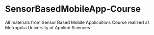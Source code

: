 # SensorBasedMobileApp-Course
All materials from Sensor Based Mobile Applicaitons Course realized at Metropolia University of Applied Sciences

